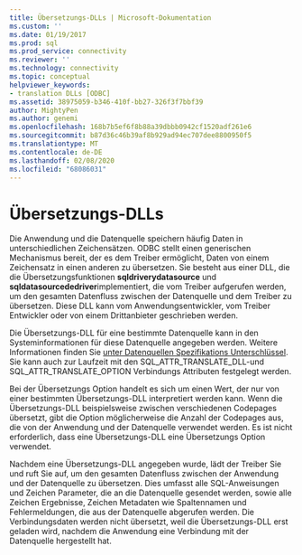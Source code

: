 ```yaml
---
title: Übersetzungs-DLLs | Microsoft-Dokumentation
ms.custom: ''
ms.date: 01/19/2017
ms.prod: sql
ms.prod_service: connectivity
ms.reviewer: ''
ms.technology: connectivity
ms.topic: conceptual
helpviewer_keywords:
- translation DLLs [ODBC]
ms.assetid: 38975059-b346-410f-bb27-326f3f7bbf39
author: MightyPen
ms.author: genemi
ms.openlocfilehash: 168b7b5ef6f8b88a39dbbb0942cf1520adf261e6
ms.sourcegitcommit: b87d36c46b39af8b929ad94ec707dee8800950f5
ms.translationtype: MT
ms.contentlocale: de-DE
ms.lasthandoff: 02/08/2020
ms.locfileid: "68086031"
---
```

# <a name="translation-dlls"></a>Übersetzungs-DLLs
Die Anwendung und die Datenquelle speichern häufig Daten in unterschiedlichen Zeichensätzen. ODBC stellt einen generischen Mechanismus bereit, der es dem Treiber ermöglicht, Daten von einem Zeichensatz in einen anderen zu übersetzen. Sie besteht aus einer DLL, die die Übersetzungsfunktionen **sqldriverydatasource** und **sqldatasourcededriver**implementiert, die vom Treiber aufgerufen werden, um den gesamten Datenfluss zwischen der Datenquelle und dem Treiber zu übersetzen. Diese DLL kann vom Anwendungsentwickler, vom Treiber Entwickler oder von einem Drittanbieter geschrieben werden.  
  
 Die Übersetzungs-DLL für eine bestimmte Datenquelle kann in den Systeminformationen für diese Datenquelle angegeben werden. Weitere Informationen finden Sie [unter Datenquellen Spezifikations Unterschlüssel](../../../odbc/reference/install/data-source-specification-subkeys.md). Sie kann auch zur Laufzeit mit den SQL_ATTR_TRANSLATE_DLL-und SQL_ATTR_TRANSLATE_OPTION Verbindungs Attributen festgelegt werden.  
  
 Bei der Übersetzungs Option handelt es sich um einen Wert, der nur von einer bestimmten Übersetzungs-DLL interpretiert werden kann. Wenn die Übersetzungs-DLL beispielsweise zwischen verschiedenen Codepages übersetzt, gibt die Option möglicherweise die Anzahl der Codepages aus, die von der Anwendung und der Datenquelle verwendet werden. Es ist nicht erforderlich, dass eine Übersetzungs-DLL eine Übersetzungs Option verwendet.  
  
 Nachdem eine Übersetzungs-DLL angegeben wurde, lädt der Treiber Sie und ruft Sie auf, um den gesamten Datenfluss zwischen der Anwendung und der Datenquelle zu übersetzen. Dies umfasst alle SQL-Anweisungen und Zeichen Parameter, die an die Datenquelle gesendet werden, sowie alle Zeichen Ergebnisse, Zeichen Metadaten wie Spaltennamen und Fehlermeldungen, die aus der Datenquelle abgerufen werden. Die Verbindungsdaten werden nicht übersetzt, weil die Übersetzungs-DLL erst geladen wird, nachdem die Anwendung eine Verbindung mit der Datenquelle hergestellt hat.
